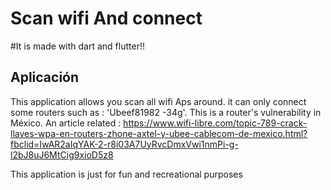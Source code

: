 # Scan wifi And connect
#It is made with dart and flutter!!

## Aplicación

This application allows you scan all wifi Aps around. 
it can only connect some routers such as : 'Ubeef81982 -34g'. This is a router's vulnerability in México.
An article related : https://www.wifi-libre.com/topic-789-crack-llaves-wpa-en-routers-zhone-axtel-y-ubee-cablecom-de-mexico.html?fbclid=IwAR2aIqYAK-2-r8i03A7UyRvcDmxVwi1nmPi-g-l2bJ8uJ6MtCig9xioD5z8

This application is just for fun and recreational purposes
